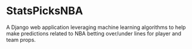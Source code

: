 # StatsPicksNBA
A Django web application leveraging machine learning algorithms to help make predictions related to NBA betting over/under lines for player and team props.
